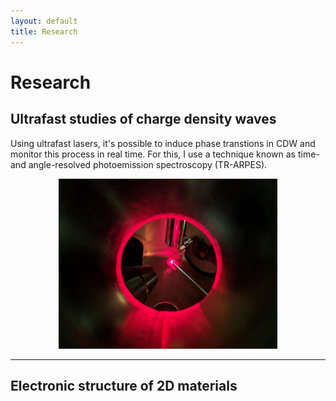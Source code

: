 ```yaml
---
layout: default
title: Research
---
```


# Research

## Ultrafast studies of charge density waves

Using ultrafast lasers, it's possible to induce phase transtions in CDW and monitor this process in real time. For this, I use a technique known as time- and angle-resolved photoemission spectroscopy (TR-ARPES).

<p align="center">
  <img width="350" height="272" src="/images/trarpes.jpg">
</p>

***

## Electronic structure of 2D materials
